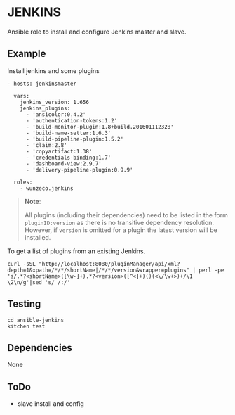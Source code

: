 JENKINS
=======

Ansible role to install and configure Jenkins master and slave.


## Example
 
Install jenkins and some plugins

```
- hosts: jenkinsmaster

  vars:
    jenkins_version: 1.656
    jenkins_plugins:
      - 'ansicolor:0.4.2'
      - 'authentication-tokens:1.2'
      - 'build-monitor-plugin:1.8+build.201601112328'
      - 'build-name-setter:1.6.3'
      - 'build-pipeline-plugin:1.5.2'
      - 'claim:2.8'
      - 'copyartifact:1.38'
      - 'credentials-binding:1.7'
      - 'dashboard-view:2.9.7'
      - 'delivery-pipeline-plugin:0.9.9'  

  roles:
    - wunzeco.jenkins
```

> **Note**:
>
>    All plugins (including their dependencies) need to be listed in the form 
>    `pluginID:version` as there is no transitive dependency resolution. 
>    However, if `version` is omitted for a plugin the latest version will be
>    installed.

To get a list of plugins from an existing Jenkins.

```
curl -sSL "http://localhost:8080/pluginManager/api/xml?depth=1&xpath=/*/*/shortName|/*/*/version&wrapper=plugins" | perl -pe 's/.*?<shortName>([\w-]+).*?<version>([^<]+)()(<\/\w+>)+/\1 \2\n/g'|sed 's/ /:/'
```


## Testing

```
cd ansible-jenkins
kitchen test
```


## Dependencies
None


## ToDo
- slave install and config
